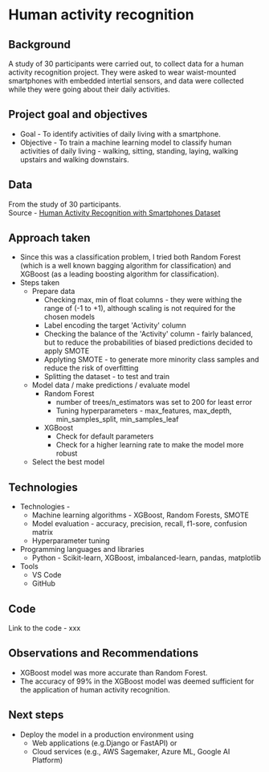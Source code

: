 # Human activity recognition 

## Background
A study of 30 participants were carried out, to collect data for a human activity recognition project. They were asked to wear waist-mounted smartphones with embedded intertial sensors, and data were collected while they were going about their daily activities.

## Project goal and objectives
- Goal - To identify activities of daily living with a smartphone.
- Objective - To train a machine learning model to classify human activities of daily living - walking, sitting, standing, laying, walking upstairs and walking downstairs.


## Data
From the study of 30 participants.  
Source - [Human Activity Recognition with Smartphones Dataset](https://www.kaggle.com/datasets/uciml/human-activity-recognition-with-smartphones)

## Approach taken
- Since this was a classification problem, I tried both Random Forest (which is a well known bagging algorithm for classification) and XGBoost (as a leading boosting algorithm for classification). 
- Steps taken
  - Prepare data
    - Checking max, min of float columns - they were withing the range of (-1 to +1), although scaling is not required for the chosen models
    - Label encoding the target 'Activity' column
    - Checking the balance of the 'Activity' column - fairly balanced, but to reduce the probabilities of biased predictions decided to apply SMOTE
    - Applyting SMOTE - to generate more minority class samples and reduce the risk of overfitting
    - Splitting the dataset - to test and train
  - Model data / make predictions / evaluate model
    - Random Forest
      - number of trees/n_estimators was set to 200 for least error 
      - Tuning hyperparameters -  max_features, max_depth, min_samples_split, min_samples_leaf 
    - XGBoost
        - Check for default parameters
        - Check for a higher learning rate to make the model more robust
  - Select the best model

## Technologies
- Technologies -
  - Machine learning algorithms - XGBoost, Random Forests, SMOTE
  - Model evaluation - accuracy, precision, recall, f1-sore, confusion matrix
  - Hyperparameter tuning
- Programming languages and libraries
  - Python - Scikit-learn, XGBoost, imbalanced-learn, pandas, matplotlib
- Tools
  - VS Code
  - GitHub

## Code
Link to the code - xxx  

## Observations and Recommendations
- XGBoost model was more accurate than Random Forest.
- The accuracy of 99% in the XGBoost model was deemed sufficient for the application of human activity recognition.

## Next steps
- Deploy the model in a production environment using 
  - Web applications (e.g.Django or FastAPI) or 
  - Cloud services (e.g., AWS Sagemaker, Azure ML, Google AI Platform)
